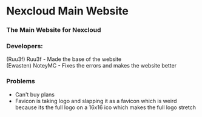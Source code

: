 # Nexcloud Main Website
### The Main Website for Nexcloud
### Developers:
(Ruu3f) Ruu3f - Made the base of the website <br>
(Ewasten) NoteyMC - Fixes the errors and makes the website better
### Problems
- Can't buy plans
- Favicon is taking logo and slapping it as a favicon which is weird because its the full logo on a 16x16 ico which makes the full logo stretch 
